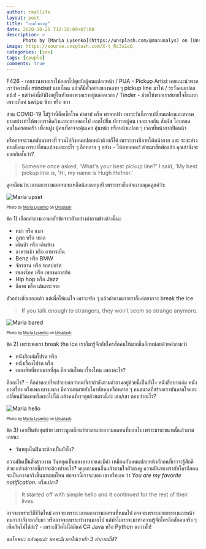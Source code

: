```yaml
---
author: reallife
layout: post
title: "ถามใจเธอดู"
date: 2020-10-25 T12:38:09+07:00
description: >
      Photo by [Maria Lysenko](https://unsplash.com/@manunalys) on [Unsplash](https://unsplash.com/)
image: https://source.unsplash.com/X-t_Rc3s1oQ
categories: [sex]
tags: [couple]
comments: true
---
```

F426 - เคยชวนพวกเราให้ออกไปคุยกับผู้คนแปลกหน้า / PUA - Pickup Artist เคยแนะนำพวกเราว่าควรตั้ง mindset แบบไหน แล้วก็มีตัวอย่างของหลาย ๆ pickup line มาให้ / ระวังคนแปลกหน้า! - แต่ว่าคำนี้ยังฝังอยู่ในหัวของพวกเราอยู่ตลอดเวลา / Tinder - ช่วยให้พวกเราสบายใจขึ้นมาก เพราะก็แค่ swipe ซ้าย หรือ ขวา

ส่วน COVID-19 ไม่รู้ว่านี่คือเชื้อโรค คำสาป หรือ พรจากฟ้า เพราะวันนี้การเปลี่ยนแปลงและสภาพบางอย่างทำให้พวกเราคิดถึงและอยากออกไป ออกไปยิ้ม ทักทายผู้คน เจอะเจอกัน สัมผัส โอบกอด คนในครอบครัว เพื่อนฝูง ผู้คนที่อาจจะคุ้นเคย คุ้นหน้า หรือหน้าแปลก ๆ เวลาที่หน้ากากปิดหน้า

หรืออาจจะวนกลับมาตรงที่ รวมไปถึงคนแปลกหน้าด้วยก็ได้ เพราะบางทีภายใต้หน้ากาก และ ระยะห่างทางสังคม การเปลี่ยนแปลงและอะไร ๆ อีกหลาย ๆ อย่าง - ให้ตายเถอะ! อ่านมาสักพักแล้ว คุณกำลังจะบอกกับชั้นว่า?

> Someone once asked, 'What's your best pickup line?' I said, 'My best pickup line is, 'Hi, my name is Hugh Hefner.'

ดูเหมือนว่าเวลาและความอดทนจะเหลือน้อยลงทุกที เพราะเราก็แค่จะถามคุณดูแค่ว่า:

![Maria upset](https://source.unsplash.com/xvUJ_2ctiKQ/400x275)

<sup><sub>Photo by [Maria Lysenko](https://unsplash.com/@manunalys) on [Unsplash](https://unsplash.com/)</sub></sup>

ข้อ 1) เลือกคำถามเอามาสักข้อจากตัวอย่างคำถามข้างล่างนี้นะ
- หมา หรือ แมว
- ภูเขา หรือ ทะเล
- เดินป่า หรือ เดินห้าง
- อาหารเช้า หรือ อาหารเย็น
- Benz หรือ BMW
- จักรยาน หรือ รถสปอร์ต
- เพลงร๊อค หรือ เพลงคลาสสิค
- Hip hop หรือ Jazz
- ลีลาศ หรือ เต้นกระจาย

ตัวอย่างชักเยอะแล้ว แต่เพื่อให้แน่ใจ เพราะจริง ๆ แล้วคำถามแรกเราก็แค่อยากจะ break the ice

> If you talk enough to strangers, they won't seem so strange anymore.

![Maria bared](https://source.unsplash.com/KbIZwj8d3Bo/400x275)

<sup><sub>Photo by [Maria Lysenko](https://unsplash.com/@manunalys) on [Unsplash](https://unsplash.com/)</sub></sup>

ข้อ 2) เพราะพอเรา break the ice เราก็มารู้จักกับใครสักคนให้มากขึ้นอีกหน่อยด้วยคำถามว่า
- หนังสือเล่มโปรด หรือ
- หนังเรื่องโปรด หรือ
- เพลงฮิตที่ชอบมากที่สุด คือ เล่มไหน เรื่องไหน เพลงอะไร?

คืออะไร? - คือคำตอบที่จะช่วยบอกว่าคนที่เรากำลังถามคำถามอยู่ด้วยนี้เป็นยังไง หนังสือบางเล่ม หนังบางเรื่อง หรือเพลงบางเพลง มีความหมายกับใครสักคนหรือหลาย ๆ คนขนาดที่สร้างแรงบันดาลใจและเปลี่ยนชีวิตเขาหรือเธอไปได้ แล้วคนที่เราคุยด้วยตรงนี้ล่ะ เธอ/เขา ตอบว่าอะไร?

![Maria hello](https://source.unsplash.com/K0pAB7aOrlk/400x275)

<sup><sub>Photo by [Maria Lysenko](https://unsplash.com/@manunalys) on [Unsplash](https://unsplash.com/)</sub></sup>

ข้อ 3) เอาเป็นข้อสุดท้าย เพราะดูเหมือนว่าเวลาและความอดทนที่บอกไง เพราะมาซะขนาดนี้แล้วถามเลยนะ
- วันหยุดในฝันจะต้องเป็นยังไง?

ความฝันเป็นสิ่งสวยงาม วันหยุดเป็นของหายากและมีค่า เหมือนกับคนแปลกหน้าสักคนที่เราจะรู้สึกดีด้วย แล้วต่อจากนี้เราจะต้องทำอะไร? หยุดถามคนอื่นแล้วถามใจตัวเองดู ความฝันของเรากับใครอีกคนจะเป็นความจริงขึ้นมาแบบไหน ต่อจากนี้เราจะบอก เขาหรือเธอ ว่า *You are my favorite notification.* หรือเปล่า?

> It started off with simple hello and it continued for the rest of their lives.

อาจจะเพราะวิถีชีวิตใหม่ อาจจะเพราะเวลาและความอดทนที่หมดไป อาจจะเพราะลอยกระทงและหน้าหนาวกำลังจะกลับมา หรืออาจจะเพราะทำงานมากไป แต่ทำไมเราจะมาทำความรู้จักใครอีกสักคนจริง ๆ เพิ่มกันไม่ได้ล่ะ? - เพราะชีวิตไม่ได้มีแค่ C# Java หรือ Python นะว่ามั๊ย!

*ขอโทษนะ แล้วคุณล่ะ พอจะมีเวลาให้เราสัก 3 คำถามมั๊ย!?*
